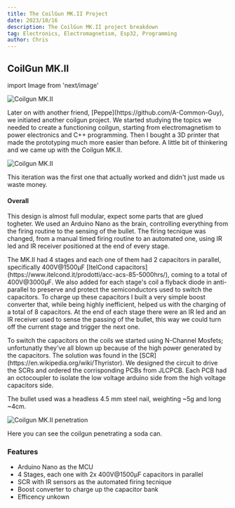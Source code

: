 ```yaml
---
title: The CoilGun MK.II Project
date: 2023/10/16
description: The CoilGun MK.II project breakdown
tag: Electronics, Electromagnetism, Esp32, Programming
author: Chris
---
```


## CoilGun MK.II

import Image from 'next/image'

<Image
  src="/images/Coilgun_MK2/Coilgun_MK2.png"
  alt="Coilgun MK.II"
  width={5120}
  height={3840}
  priority
  className="next-image"
/>

<p>Later on with another friend, [Peppe](https://github.com/A-Common-Guy), we initiated another coilgun project. We started studying the topics we needed to create a functioning coilgun, starting from electromagnetism to power electronics and C++ programming. Then I bought a 3D printer that made the prototyping much more easier than before. A little bit of thinkering and we came up with the Coilgun MK.II. </p>

<Image
  src="/images/Coilgun_MK2/Coilgun_MK2_2.png"
  alt="Coilgun MK.II"
  width={5120}
  height={3840}
  priority
  className="next-image"
/>

<p>This iteration was the first one that actually worked and didn't just made us waste money.</p>

#### Overall
<p>This design is almost full modular, expect some parts that are glued togheter. We used an Arduino Nano as the brain, controlling everything from the firing routine to the sensing of the bullet. The firing tecnique was changed, from a manual timed firing routine to an automated one, using IR led and IR receiver positioned at the end of every stage.</p>

<p>The MK.II had 4 stages and each one of them had 2 capacitors in parallel, specifically 400V@1500μF [ItelCond capacitors](https://www.itelcond.it/prodotti/acc-acs-85-5000hrs/), coming to a total of 400V@3000μF. We also added for each stage's coil a flyback diode in anti-parallel to preserve and protect the semiconductors used to switch the capacitors. To charge up these capacitors I built a very simple boost converter that, while being highly inefficient, helped us with the charging of a total of 8 capacitors. At the end of each stage there were an IR led and an IR receiver used to sense the passing of the bullet, this way we could turn off the current stage and trigger the next one.</p>

<p>To switch the capacitors on the coils we started using N-Channel Mosfets; unfortunatly they've all blown up because of the high power generated by the capacitors. The solution was found in the [SCR](https://en.wikipedia.org/wiki/Thyristor). We designed the circuit to drive the SCRs and ordered the corrisponding PCBs from JLCPCB. Each PCB had an octocoupler to isolate the low voltage arduino side from the high voltage capacitors side.</p>

<p>The bullet used was a headless 4.5 mm steel nail, weighting ~5g and long ~4cm.</p>

<Image
  src="/images/Coilgun_MK2/Coilgun_MK2_Lattina.gif"
  alt="Coilgun MK.II penetration"
  width={640}
  height={352}
  priority
  className="next-image"
/>

<p>Here you can see the coilgun penetrating a soda can.</p>

### Features
- Arduino Nano as the MCU
- 4 Stages, each one with 2x 400V@1500μF capacitors in parallel
- SCR with IR sensors as the automated firing tecnique
- Boost converter to charge up the capacitor bank
- Efficency unkown